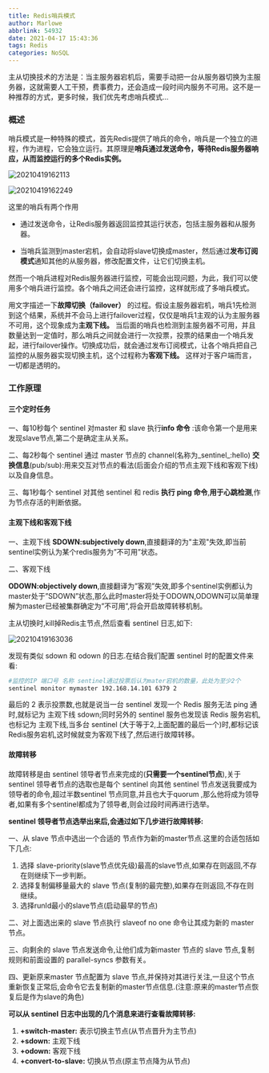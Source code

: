 ```yaml
---
title: Redis哨兵模式
author: Marlowe
abbrlink: 54932
date: 2021-04-17 15:43:36
tags: Redis
categories: NoSQL
---
```


主从切换技术的方法是：当主服务器宕机后，需要手动把一台从服务器切换为主服务器，这就需要人工干预，费事费力，还会造成一段时间内服务不可用。这不是一种推荐的方式，更多时候，我们优先考虑哨兵模式...
<!--more-->

### 概述

哨兵模式是一种特殊的模式，首先Redis提供了哨兵的命令，哨兵是一个独立的进程，作为进程，它会独立运行。其原理是**哨兵通过发送命令，等待Redis服务器响应，从而监控运行的多个Redis实例。**

![20210419162113](http://marlowe.oss-cn-beijing.aliyuncs.com/img/20210419162113.png)

![20210419162249](http://marlowe.oss-cn-beijing.aliyuncs.com/img/20210419162249.png)

这里的哨兵有两个作用

* 通过发送命令，让Redis服务器返回监控其运行状态，包括主服务器和从服务器。

* 当哨兵监测到master宕机，会自动将slave切换成master，然后通过**发布订阅模式**通知其他的从服务器，修改配置文件，让它们切换主机。

然而一个哨兵进程对Redis服务器进行监控，可能会出现问题，为此，我们可以使用多个哨兵进行监控。各个哨兵之间还会进行监控，这样就形成了多哨兵模式。

用文字描述一下**故障切换（failover）** 的过程。假设主服务器宕机，哨兵1先检测到这个结果，系统并不会马上进行failover过程，仅仅是哨兵1主观的认为主服务器不可用，这个现象成为**主观下线。** 当后面的哨兵也检测到主服务器不可用，并且数量达到一定值时，那么哨兵之间就会进行一次投票，投票的结果由一个哨兵发起，进行failover操作。切换成功后，就会通过发布订阅模式，让各个哨兵把自己监控的从服务器实现切换主机，这个过程称为**客观下线。** 这样对于客户端而言，一切都是透明的。


### 工作原理

#### 三个定时任务

一、每10秒每个 sentinel 对master 和 slave 执行**info 命令** :该命令第一个是用来发现slave节点,第二个是确定主从关系。

二、每2秒每个 sentinel 通过 master 节点的 channel(名称为_sentinel_:hello) **交换信息**(pub/sub):用来交互对节点的看法(后面会介绍的节点主观下线和客观下线)以及自身信息。

三、每1秒每个 sentinel 对其他 sentinel 和 redis **执行 ping 命令**,**用于心跳检测**,作为节点存活的判断依据。

#### 主观下线和客观下线

一、主观下线
**SDOWN:subjectively down**,直接翻译的为"主观"失效,即当前sentinel实例认为某个redis服务为”不可用”状态。

二、客观下线

**ODOWN:objectively down**,直接翻译为”客观”失效,即多个sentinel实例都认为master处于”SDOWN”状态,那么此时master将处于ODOWN,ODOWN可以简单理解为master已经被集群确定为”不可用”,将会开启故障转移机制。

主从切换时,kill掉Redis主节点,然后查看 sentinel 日志,如下:

![20210419163036](http://marlowe.oss-cn-beijing.aliyuncs.com/img/20210419163036.png)

发现有类似 sdown 和 odown 的日志.在结合我们配置 sentinel 时的配置文件来看:
```bash
#监控的IP 端口号 名称 sentinel通过投票后认为mater宕机的数量，此处为至少2个
sentinel monitor mymaster 192.168.14.101 6379 2
```
最后的 2 表示投票数,也就是说当一台 sentinel 发现一个 Redis 服务无法 ping 通时,就标记为 主观下线 sdown;同时另外的 sentinel 服务也发现该 Redis 服务宕机,也标记为 主观下线,当多台 sentinel (大于等于2,上面配置的最后一个)时,都标记该Redis服务宕机,这时候就变为客观下线了,然后进行故障转移。


#### 故障转移
故障转移是由 sentinel 领导者节点来完成的(**只需要一个sentinel节点**),关于 sentinel 领导者节点的选取也是每个 sentinel 向其他 sentinel 节点发送我要成为领导者的命令,超过半数sentinel 节点同意,并且也大于quorum ,那么他将成为领导者,如果有多个sentinel都成为了领导者,则会过段时间再进行选举。

**sentinel 领导者节点选举出来后,会通过如下几步进行故障转移:**


一、从 slave 节点中选出一个合适的 节点作为新的master节点.这里的合适包括如下几点:

1. 选择 slave-priority(slave节点优先级)最高的slave节点,如果存在则返回,不存在则继续下一步判断。
2. 选择复制偏移量最大的 slave 节点(复制的最完整),如果存在则返回,不存在则继续。
3. 选择runId最小的slave节点(启动最早的节点)

二、对上面选出来的 slave 节点执行 slaveof no one 命令让其成为新的 master 节点。

三、向剩余的 slave 节点发送命令,让他们成为新master 节点的 slave 节点,复制规则和前面设置的 parallel-syncs 参数有关。

四、更新原来master 节点配置为 slave 节点,并保持对其进行关注,一旦这个节点重新恢复正常后,会命令它去复制新的master节点信息.(注意:原来的master节点恢复后是作为slave的角色)


**可以从 sentinel 日志中出现的几个消息来进行查看故障转移:**
1. **+switch-master:** 表示切换主节点(从节点晋升为主节点)
2. **+sdown:** 主观下线
3. **+odown:** 客观下线
4. **+convert-to-slave:** 切换从节点(原主节点降为从节点)




